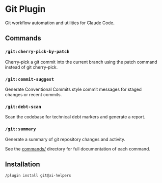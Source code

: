 # Git Plugin

Git workflow automation and utilities for Claude Code.

## Commands

### `/git:cherry-pick-by-patch`

Cherry-pick a git commit into the current branch using the patch command instead of git cherry-pick.

### `/git:commit-suggest`

Generate Conventional Commits style commit messages for staged changes or recent commits.

### `/git:debt-scan`

Scan the codebase for technical debt markers and generate a report.

### `/git:summary`

Generate a summary of git repository changes and activity.

See the [commands/](commands/) directory for full documentation of each command.

## Installation

```bash
/plugin install git@ai-helpers
```

